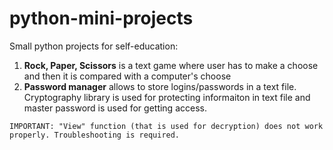 # python-mini-projects

Small python projects for self-education:
1. **Rock, Paper, Scissors** is a text game where user has to make a choose and then it is compared with a computer's choose
2. **Password manager** allows to store logins/passwords in a text file. Cryptography library is used for protecting informaiton in text file and master password is used for getting access.

`IMPORTANT: "View" function (that is used for decryption) does not work properly. Troubleshooting is required.`


